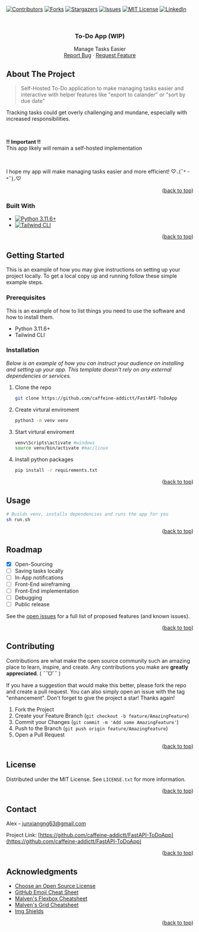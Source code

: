 <a name="readme-top"></a>



<!-- PROJECT SHIELDS -->
<!--
*** I'm using markdown "reference style" links for readability.
*** Reference links are enclosed in brackets [ ] instead of parentheses ( ).
*** See the bottom of this document for the declaration of the reference variables
*** for contributors-url, forks-url, etc. This is an optional, concise syntax you may use.
*** https://www.markdownguide.org/basic-syntax/#reference-style-links
-->
[![Contributors][contributors-shield]][contributors-url]
[![Forks][forks-shield]][forks-url]
[![Stargazers][stars-shield]][stars-url]
[![Issues][issues-shield]][issues-url]
[![MIT License][license-shield]][license-url]
[![LinkedIn][linkedin-shield]][linkedin-url]

<!-- PROJECT LOGO -->
<br />
<div align="center">
  <h3 align="center">To-Do App (WIP)</h3>

  <p align="center">
    Manage Tasks Easier
    <br />
    <a href="https://github.com/caffeine-addictt/FastAPI-ToDoApp/issues">Report Bug</a>
    ·
    <a href="https://github.com/caffeine-addictt/FastAPI-ToDoApp/issues">Request Feature</a>
  </p>
</div>



<!-- ABOUT THE PROJECT -->
## About The Project
> Self-Hosted To-Do application to make managing tasks easier and interactive with helper features like "export to calander" or "sort by due date"

Tracking tasks could get overly challenging and mundane, especially with increased responsibilities.

<br />

**!! Important !!**<br />
This app likely will remain a self-hosted implementation

<br />

I hope my app will make managing tasks easier and more efficient! ♡⸜(˶˃ ᵕ ˂˶)⸝♡

<p align="right">(<a href="#readme-top">back to top</a>)</p>



### Built With

* [![Python 3.11.6+](https://img.shields.io/badge/python-3.11.6+-blue.svg)](https://www.python.org/downloads/release/python-3116/)
* [![Tailwind CLI](https://img.shields.io/badge/tailwindcss-0F172A?&logo=tailwindcss)](https://tailwindcss.com/docs/installation)

<p align="right">(<a href="#readme-top">back to top</a>)</p>



<!-- GETTING STARTED -->
## Getting Started

This is an example of how you may give instructions on setting up your project locally.
To get a local copy up and running follow these simple example steps.

### Prerequisites

This is an example of how to list things you need to use the software and how to install them.
* Python 3.11.6+
* Tailwind CLI

### Installation

_Below is an example of how you can instruct your audience on installing and setting up your app. This template doesn't rely on any external dependencies or services._

1. Clone the repo
   ```sh
   git clone https://github.com/caffeine-addictt/FastAPI-ToDoApp
   ```
2. Create virtural enviroment
   ```sh
   python3 -m venv venv
   ```
3. Start virtural enviroment
   ```sh
   venv\Scripts\activate #windows
   source venv/bin/activate #mac/linux
   ```
4. Install python packages
   ```sh
   pip install -r requirements.txt
   ```

<p align="right">(<a href="#readme-top">back to top</a>)</p>



<!-- USAGE EXAMPLES -->
## Usage

```bash
# Builds venv, installs dependencies and runs the app for you
sh run.sh
```

<p align="right">(<a href="#readme-top">back to top</a>)</p>



<!-- ROADMAP -->
## Roadmap

- [x] Open-Sourcing
- [ ] Saving tasks locally
- [ ] In-App notifications
- [ ] Front-End wireframing
- [ ] Front-End implementation
- [ ] Debugging
- [ ] Public release

See the [open issues](https://github.com/caffeine-addictt/FastAPI-ToDoApp/issues) for a full list of proposed features (and known issues).

<p align="right">(<a href="#readme-top">back to top</a>)</p>



<!-- CONTRIBUTING -->
## Contributing

Contributions are what make the open source community such an amazing place to learn, inspire, and create. Any contributions you make are **greatly appreciated**. ( ˶ˆᗜˆ˵ )

If you have a suggestion that would make this better, please fork the repo and create a pull request. You can also simply open an issue with the tag "enhancement".
Don't forget to give the project a star! Thanks again!

1. Fork the Project
2. Create your Feature Branch (`git checkout -b feature/AmazingFeature`)
3. Commit your Changes (`git commit -m 'Add some AmazingFeature'`)
4. Push to the Branch (`git push origin feature/AmazingFeature`)
5. Open a Pull Request

<p align="right">(<a href="#readme-top">back to top</a>)</p>



<!-- LICENSE -->
## License

Distributed under the MIT License. See `LICENSE.txt` for more information.

<p align="right">(<a href="#readme-top">back to top</a>)</p>



<!-- CONTACT -->
## Contact

Alex - junxiangng63@gmail.com

Project Link: [https://github.com/caffeine-addictt/FastAPI-ToDoApp](https://github.com/caffeine-addictt/FastAPI-ToDoApp)

<p align="right">(<a href="#readme-top">back to top</a>)</p>



<!-- ACKNOWLEDGMENTS -->
## Acknowledgments

* [Choose an Open Source License](https://choosealicense.com)
* [GitHub Emoji Cheat Sheet](https://www.webpagefx.com/tools/emoji-cheat-sheet)
* [Malven's Flexbox Cheatsheet](https://flexbox.malven.co/)
* [Malven's Grid Cheatsheet](https://grid.malven.co/)
* [Img Shields](https://shields.io)

<p align="right">(<a href="#readme-top">back to top</a>)</p>



<!-- MARKDOWN LINKS & IMAGES -->
<!-- https://www.markdownguide.org/basic-syntax/#reference-style-links -->
[contributors-shield]: https://img.shields.io/github/contributors/caffeine-addictt/FastAPI-ToDoApp.svg?style=for-the-badge
[contributors-url]: https://github.com/caffeine-addictt/FastAPI-ToDoApp/graphs/contributors
[forks-shield]: https://img.shields.io/github/forks/caffeine-addictt/FastAPI-ToDoApp.svg?style=for-the-badge
[forks-url]: https://github.com/caffeine-addictt/FastAPI-ToDoApp/network/members
[stars-shield]: https://img.shields.io/github/stars/caffeine-addictt/FastAPI-ToDoApp.svg?style=for-the-badge
[stars-url]: https://github.com/caffeine-addictt/FastAPI-ToDoApp/stargazers
[issues-shield]: https://img.shields.io/github/issues/caffeine-addictt/FastAPI-ToDoApp.svg?style=for-the-badge
[issues-url]: https://github.com/caffeine-addictt/FastAPI-ToDoApp/issues
[license-shield]: https://img.shields.io/github/license/caffeine-addictt/FastAPI-ToDoApp.svg?style=for-the-badge
[license-url]: https://github.com/caffeine-addictt/FastAPI-ToDoApp/blob/master/LICENSE.txt
[linkedin-shield]: https://img.shields.io/badge/-LinkedIn-black.svg?style=for-the-badge&logo=linkedin&colorB=555
[linkedin-url]: https://www.linkedin.com/in/ngjx
